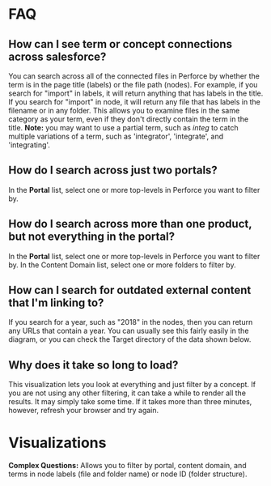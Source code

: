 # FAQ

## How can I see term or concept connections across salesforce?

You can search across all of the connected files in Perforce by whether the term is in the page title (labels) or the file path (nodes). For example, if you search for "import" in labels, it will return anything that has labels in the title. If you search for "import" in node, it will return any file that has labels in the filename or in any folder. This allows you to examine files in the same category as your term, even if they don't directly contain the term in the title.
**Note:** you may want to use a partial term, such as _integ_ to catch multiple variations of a term, such as 'integrator', 'integrate', and 'integrating'.

## How do I search across just two portals?

In the **Portal** list, select one or more top-levels in Perforce you want to filter by.

## How do I search across more than one product, but not everything in the portal?

In the **Portal** list, select one or more top-levels in Perforce you want to filter by.
In the Content Domain list, select one or more folders to filter by.

## How can I search for outdated external content that I'm linking to?

If you search for a year, such as "2018" in the nodes, then you can return any URLs that contain a year. You can usually see this fairly easily in the diagram, or you can check the Target directory of the data shown below.

## Why does it take so long to load?

This visualization lets you look at everything and just filter by a concept. If you are not using any other filtering, it can take a while to render all the results. It may simply take some time. If it takes more than three minutes, however, refresh your browser and try again.

# Visualizations

**Complex Questions:** Allows you to filter by portal, content domain, and terms in node labels (file and folder name) or node ID (folder structure).
